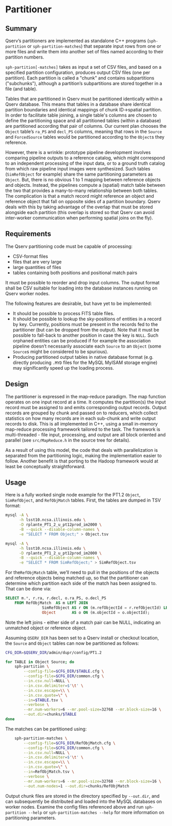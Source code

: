 Partitioner
===========

Summary
-------

Qserv’s partitioners are implemented as standalone C++ programs
(`sph-partition` or `sph-partition-matches`) that separate input rows from one
or more files and write them into another set of files named according to their
partition numbers.

`sph-partition[-matches]` takes as input a set of CSV files, and based on a
specified partition configuration, produces output CSV files (one per partition).
Each partition is called a "chunk" and contains subpartitions ("subchunks"),
although a partition’s subpartitions are stored together in a file (and table).

Tables that are partitioned in Qserv must be partitioned identically within a
Qserv database.  This means that tables in a database share identical partition
boundaries and identical mappings of chunk ID->spatial partition.  In order to
facilitate table joining, a single table's columns are chosen to define the
partitioning space and all partitioned tables (within a database) are
partitioned according that pair of columns. Our current plan chooses the
`Object` table’s `ra_PS` and `decl_PS` columns, meaning that rows in the
`Source` and `ForcedSource` tables would be partitioned according to the
`Object`s they reference.

However, there is a wrinkle: prototype pipeline development involves comparing
pipeline outputs to a reference catalog, which might correspond to an
independent processing of the input data, or to a ground truth catalog from
which raw pipeline input images were synthesized. Such tables (`SimRefObject`
for example) share the same partitioning parameters as `Object`. But, there
is no obvious 1 to 1 mapping between reference objects and objects. Instead,
the pipelines compute a (spatial) match table between the two that provides
a many-to-many relationship between both tables. The complication is that a
match record might reference an object and reference object that fall on
opposite sides of a partition boundary. Qserv deals with this by taking
advantage of the overlap that must be stored alongside each partition (this
overlap is stored so that Qserv can avoid inter-worker communication when
performing spatial joins on the fly).

Requirements
------------

The Qserv partitioning code must be capable of processing:
 - CSV-format files
 - files that are very large
 - large quantities of files
 - tables containing both positions and positional match pairs

It must be possible to reorder and drop input columns. The output format shall
be CSV suitable for loading into the database instances running on Qserv worker
nodes.

The following features are desirable, but have yet to be implemented:
 - It should be possible to process FITS table files.
 - It should be possible to lookup the sky-positions of entities in a
   record by key. Currently, positions must be present in the records fed to the
   partitioner (but can be dropped from the output). Note that it must be
   possible to fall-back to another position in case the key is `NULL`. Such
   orphaned entities can be produced if for example the association pipeline
   doesn’t necessarily associate each `Source` to an `Object` (some `Source`s
   might be considered to be spurious).
 - Producing partitioned output tables in native database format (e.g.
   directly producing `.MYD` files for the MySQL MyISAM storage engine)
   may significantly speed up the loading process.

Design
------

The partitioner is expressed in the map-reduce paradigm. The map function
operates on one input record at a time. It computes the partition(s)
the input record must be assigned to and emits corresponding output
records. Output records are grouped by chunk and passed on to reducers,
which collect statistics on how many records are in each sub-chunk and
write output records to disk. This is all implemented in C++, using a small
in-memory map-reduce processing framework tailored to the task. The framework
is multi-threaded - file input, processing, and output are all block oriented
and parallel (see `src/MapReduce.h` in the source tree for details).

As a result of using this model, the code that deals with parallelization is
separated from the partitioning logic, making the implementation easier to
follow. Another benefit is that porting to the Hadoop framework would at
least be conceptually straightforward.

Usage
-----

Here is a fully worked single node example for the PT1.2 `Object`,
`SimRefObject`, and `RefObjMatch` tables. First, the tables are dumped
in TSV format:

~~~~sh
mysql -A \
      -h lsst10.ncsa.illinois.edu \
      -D rplante_PT1_2_u_pt12prod_im2000 \
      -B --quick --disable-column-names \
      -e "SELECT * FROM Object;" > Object.tsv

mysql -A \
      -h lsst10.ncsa.illinois.edu \
      -D rplante_PT1_2_u_pt12prod_im2000 \
      -B --quick --disable-column-names \
      -e "SELECT * FROM SimRefObject;" > SimRefObject.tsv
~~~~

For the`RefObjMatch` table, we’ll need to pull in the positions of the objects
and reference objects being matched up, so that the partitioner can determine
which partition each side of the match has been assigned to. That can be done via:

~~~~sql
SELECT m.*, r.ra, r.decl, o.ra_PS, o.decl_PS
    FROM RefObjMatch  AS m LEFT JOIN
                SimRefObject AS r ON (m.refObjectId = r.refObjectId) LEFT JOIN
                Object       AS o ON (m.objectId = o.objectId);
~~~~

Note the left joins - either side of a match pair can be NULL, indicating an
unmatched object or reference object. 

Assuming `QSERV_DIR` has been set to a Qserv install or checkout location,
the `Source` and `Object` tables can now be partitioned as follows:

~~~~sh
CFG_DIR=$QSERV_DIR/admin/dupr/config/PT1.2

for TABLE in Object Source; do
    sph-partition \
        --config-file=$CFG_DIR/$TABLE.cfg \
        --config-file=$CFG_DIR/common.cfg \
        --in.csv.null=NULL \
        --in.csv.delimiter=$'\t' \
        --in.csv.escape=\\ \
        --in.csv.quote=\" \
        --in=$TABLE.tsv \
        --verbose \
        --mr.num-workers=6 --mr.pool-size=32768 --mr.block-size=16 \
        --out.dir=chunks/$TABLE
done
~~~~

The matches can be partitioned using:

~~~~sh
    sph-partition-matches \
        --config-file=$CFG_DIR/RefObjMatch.cfg \
        --config-file=$CFG_DIR/common.cfg \
        --in.csv.null=NULL \
        --in.csv.delimiter=$'\t' \
        --in.csv.escape=\\ \
        --in.csv.quote=\" \
        --in=RefObjMatch.tsv \
        --verbose \
        --mr.num-workers=6 --mr.pool-size=32768 --mr.block-size=16 \
        --out.num-nodes=1 --out.dir=chunks/RefObjMatch
~~~~

Output chunk files are stored in the directory specified by `--out.dir`,
and can subsequently be distributed and loaded into the MySQL databases
on worker nodes. Examine the config files referenced above and run
`sph-partition --help` or `sph-partition-matches --help` for more
information on partitioning parameters.

